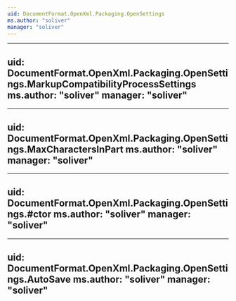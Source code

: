 ```yaml
---
uid: DocumentFormat.OpenXml.Packaging.OpenSettings
ms.author: "soliver"
manager: "soliver"
---
```


---
uid: DocumentFormat.OpenXml.Packaging.OpenSettings.MarkupCompatibilityProcessSettings
ms.author: "soliver"
manager: "soliver"
---

---
uid: DocumentFormat.OpenXml.Packaging.OpenSettings.MaxCharactersInPart
ms.author: "soliver"
manager: "soliver"
---

---
uid: DocumentFormat.OpenXml.Packaging.OpenSettings.#ctor
ms.author: "soliver"
manager: "soliver"
---

---
uid: DocumentFormat.OpenXml.Packaging.OpenSettings.AutoSave
ms.author: "soliver"
manager: "soliver"
---
